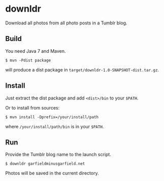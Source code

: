 # downldr

Download all photos from all photo posts in a Tumblr blog.

## Build

You need Java 7 and Maven.

    $ mvn -Pdist package

will produce a dist package in `target/downldr-1.0-SNAPSHOT-dist.tar.gz`.

## Install

Just extract the dist package and add `<dist>/bin` to your `$PATH`.

Or to install from sources:

    $ mvn install -Dprefix=/your/install/path

where `/your/install/path/bin` is in your `$PATH`.

## Run

Provide the Tumblr blog name to the launch script.

    $ downldr garfieldminusgarfield.net

Photos will be saved in the current directory.
